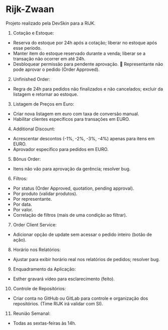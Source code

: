 # Rijk-Zwaan
Projeto realizado pela DevSkin para a RIJK.

1. Cotação e Estoque:
- Reserva do estoque por 24h após a cotação; liberar no estoque 
após esse período. 
- Manter item do estoque reservado durante a venda; liberar se a 
transação não ocorrer em até 24h. 
- Desbloquear permissão para pendente aprovação. 
 Representante não pode aprovar o pedido (Order Approved). 

2. Unfinished Order:
- Regra de 24h para pedidos não finalizados e não cancelados; 
excluir da listagem e retornar ao estoque. 

3. Listagem de Preços em Euro:
- Criar nova listagem em euro com taxa de conversão manual. 
- Habilitar clientes específicos para transações em EURO. 

4. Additional Discount:
- Acrescentar descontos (-1%, -2%, -3%, -4%) apenas para itens em 
EURO. 
- Aprovador específico para pedidos em EURO. 

5. Bônus Order:
- Itens não vão para aprovação da gerência; resolver bug. 

6. Filtros:
- Por status (Order Approved, quotation, pending approval). 
- Por produto (validar produtos). 
- Por representante. 
- Por data. 
- Por valor. 
- Correlação de filtros (mais de uma condição ao filtrar). 

7. Order Client Service:
- Adicionar opção de update sem acessar o pedido inteiro (botão 
de ação). 

8. Horário nos Relatórios:
- Ajustar para exibir horário real nos relatórios de pedidos; resolver 
bug. 

9. Enquadramento da Aplicação:
- Esther gravará vídeo para esclarecimento (feito). 

10. Controle de Repositórios:
- Criar conta no GitHub ou GitLab para controle e organização dos 
repositórios. (Time RIJK irá validar com SI). 

11. Reunião Semanal:
- Todas as sextas-feiras às 14h.

